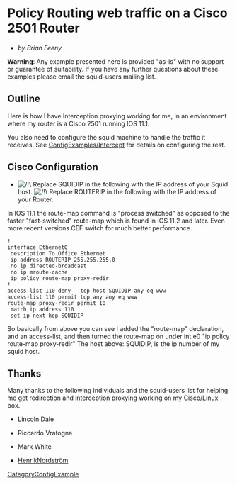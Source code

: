 # Policy Routing web traffic on a Cisco 2501 Router

  - *by Brian Feeny*

**Warning**: Any example presented here is provided "as-is" with no
support or guarantee of suitability. If you have any further questions
about these examples please email the squid-users mailing list.

## Outline

Here is how I have Interception proxying working for me, in an
environment where my router is a Cisco 2501 running IOS 11.1.

You also need to configure the squid machine to handle the traffic it
receives. See
[ConfigExamples/Intercept](https://wiki.squid-cache.org/action/show/ConfigExamples/Intercept/Cisco2501PolicyRoute/ConfigExamples/Intercept#)
for details on configuring the rest.

## Cisco Configuration

  - ![/\!\\](https://wiki.squid-cache.org/wiki/squidtheme/img/alert.png)
    Replace SQUIDIP in the following with the IP address of your Squid
    host.
    ![/\!\\](https://wiki.squid-cache.org/wiki/squidtheme/img/alert.png)
    Replace ROUTERIP in the following with the IP address of your
    Router.

In IOS 11.1 the route-map command is "process switched" as opposed to
the faster "fast-switched" route-map which is found in IOS 11.2 and
later. Even more recent versions CEF switch for much better performance.

    !
    interface Ethernet0
     description To Office Ethernet
     ip address ROUTERIP 255.255.255.0
     no ip directed-broadcast
     no ip mroute-cache
     ip policy route-map proxy-redir
    !
    access-list 110 deny   tcp host SQUIDIP any eq www
    access-list 110 permit tcp any any eq www
    route-map proxy-redir permit 10
     match ip address 110
     set ip next-hop SQUIDIP

So basically from above you can see I added the "route-map" declaration,
and an access-list, and then turned the route-map on under int e0 "ip
policy route-map proxy-redir" The host above: SQUIDIP, is the ip number
of my squid host.

## Thanks

Many thanks to the following individuals and the squid-users list for
helping me get redirection and interception proxying working on my
Cisco/Linux box.

  - Lincoln Dale

  - Riccardo Vratogna

  - Mark White

  - [HenrikNordström](https://wiki.squid-cache.org/action/show/ConfigExamples/Intercept/Cisco2501PolicyRoute/HenrikNordstr%C3%B6m#)

[CategoryConfigExample](https://wiki.squid-cache.org/action/show/ConfigExamples/Intercept/Cisco2501PolicyRoute/CategoryConfigExample#)
